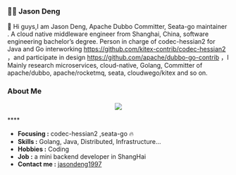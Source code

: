 
###  :man_technologist:  Jason Deng

👋 Hi guys,I am Jason Deng, Apache Dubbo Committer, Seata-go maintainer . A cloud native middleware engineer from Shanghai, China,  software engineering bachelor’s degree. Person in charge of codec-hessian2  for Java and Go interworking https://github.com/kitex-contrib/codec-hessian2  ，and participate in design https://github.com/apache/dubbo-go-contrib  ，I Mainly research microservices, cloud-native, Golang, Committer of apache/dubbo, apache/rocketmq, seata, cloudwego/kitex and so on.

### About Me

<p align="center">
  <a href="https://github.com/jasondeng1997">  <!--statics主页地址，可修改-->
    <img src="https://github-readme-stats-eight-theta.vercel.app/api?username=coderxm&show_icons=true&theme=algolia&include_all_commits=true&count_private=true&hide=issues"/>   <!--可修改-->
  </a>
</p>
<p align="center">


</p>
****

-  **Focusing :** codec-hessian2 ,seata-go :fire: 
-  **Skills :** Golang, Java, Distributed, Infrastructure...
-  **Hobbies :** Coding
-  **Job :** a mini backend developer in ShangHai
-  **Contact me :** [jasondeng1997](mailto:15301580353@163.com)


